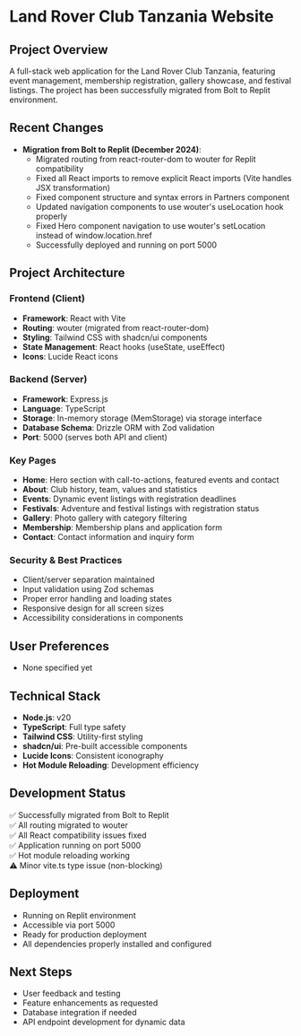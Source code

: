 # Land Rover Club Tanzania Website

## Project Overview
A full-stack web application for the Land Rover Club Tanzania, featuring event management, membership registration, gallery showcase, and festival listings. The project has been successfully migrated from Bolt to Replit environment.

## Recent Changes
- **Migration from Bolt to Replit (December 2024)**: 
  - Migrated routing from react-router-dom to wouter for Replit compatibility
  - Fixed all React imports to remove explicit React imports (Vite handles JSX transformation)
  - Fixed component structure and syntax errors in Partners component
  - Updated navigation components to use wouter's useLocation hook properly
  - Fixed Hero component navigation to use wouter's setLocation instead of window.location.href
  - Successfully deployed and running on port 5000

## Project Architecture

### Frontend (Client)
- **Framework**: React with Vite
- **Routing**: wouter (migrated from react-router-dom)
- **Styling**: Tailwind CSS with shadcn/ui components
- **State Management**: React hooks (useState, useEffect)
- **Icons**: Lucide React icons

### Backend (Server)
- **Framework**: Express.js
- **Language**: TypeScript
- **Storage**: In-memory storage (MemStorage) via storage interface
- **Database Schema**: Drizzle ORM with Zod validation
- **Port**: 5000 (serves both API and client)

### Key Pages
- **Home**: Hero section with call-to-actions, featured events and contact
- **About**: Club history, team, values and statistics
- **Events**: Dynamic event listings with registration deadlines
- **Festivals**: Adventure and festival listings with registration status
- **Gallery**: Photo gallery with category filtering
- **Membership**: Membership plans and application form
- **Contact**: Contact information and inquiry form

### Security & Best Practices
- Client/server separation maintained
- Input validation using Zod schemas
- Proper error handling and loading states
- Responsive design for all screen sizes
- Accessibility considerations in components

## User Preferences
- None specified yet

## Technical Stack
- **Node.js**: v20
- **TypeScript**: Full type safety
- **Tailwind CSS**: Utility-first styling
- **shadcn/ui**: Pre-built accessible components
- **Lucide Icons**: Consistent iconography
- **Hot Module Reloading**: Development efficiency

## Development Status
✅ Successfully migrated from Bolt to Replit  
✅ All routing migrated to wouter  
✅ All React compatibility issues fixed  
✅ Application running on port 5000  
✅ Hot module reloading working  
⚠️ Minor vite.ts type issue (non-blocking)  

## Deployment
- Running on Replit environment
- Accessible via port 5000
- Ready for production deployment
- All dependencies properly installed and configured

## Next Steps
- User feedback and testing
- Feature enhancements as requested
- Database integration if needed
- API endpoint development for dynamic data
